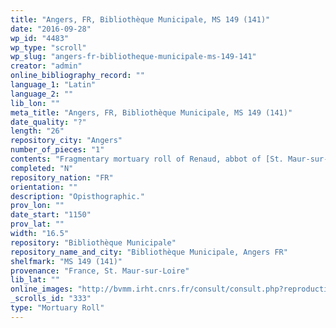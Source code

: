 ```yaml
---
title: "Angers, FR, Bibliothèque Municipale, MS 149 (141)"
date: "2016-09-28"
wp_id: "4483"
wp_type: "scroll"
wp_slug: "angers-fr-bibliotheque-municipale-ms-149-141"
creator: "admin"
online_bibliography_record: ""
language_1: "Latin"
language_2: ""
lib_lon: ""
meta_title: "Angers, FR, Bibliothèque Municipale, MS 149 (141)"
date_quality: "?"
length: "26"
repository_city: "Angers"
number_of_pieces: "1"
contents: "Fragmentary mortuary roll of Renaud, abbot of [St. Maur-sur-Loire?]."
completed: "N"
repository_nation: "FR"
orientation: ""
description: "Opisthographic."
prov_lon: ""
date_start: "1150"
prov_lat: ""
width: "16.5"
repository: "Bibliothèque Municipale"
repository_name_and_city: "Bibliothèque Municipale, Angers FR"
shelfmark: "MS 149 (141)"
provenance: "France, St. Maur-sur-Loire"
lib_lat: ""
online_images: "http://bvmm.irht.cnrs.fr/consult/consult.php?reproductionId=9126"
_scrolls_id: "333"
type: "Mortuary Roll"
---
```



